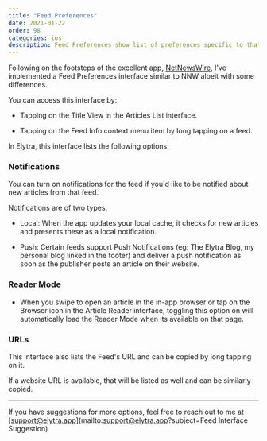 ```yaml
---
title: "Feed Preferences"
date: 2021-01-22
order: 98
categories: ios
description: Feed Preferences show list of preferences specific to that feed including Notifications and Reader Mode. 
---
```


Following on the footsteps of the excellent app, [NetNewsWire](https://netnewswire.com), I've implemented a Feed Preferences interface similar to NNW albeit with some differences. 

You can access this interface by:

- Tapping on the Title View in the Articles List interface. 

- Tapping on the Feed Info context menu item by long tapping on a feed. 

In Elytra, this interface lists the following options: 

### Notifications 

You can turn on notifications for the feed if you'd like to be notified about new articles from that feed. 

Notifications are of two types:

- Local: When the app updates your local cache, it checks for new articles and presents these as a local notification. 

- Push: Certain feeds support Push Notifications (eg: The Elytra Blog, my personal blog linked in the footer) and deliver a push notification as soon as the publisher posts an article on their website. 

### Reader Mode 

- When you swipe to open an article in the in-app browser or tap on the Browser icon in the Article Reader interface, toggling this option on will automatically load the Reader Mode when its available on that page. 

### URLs

This interface also lists the Feed's URL and can be copied by long tapping on it. 

If a website URL is available, that will be listed as well and can be similarly copied. 

----

If you have suggestions for more options, feel free to reach out to me at [support@elytra.app](mailto:support@elytra.app?subject=Feed Interface Suggestion)
